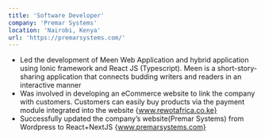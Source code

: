 ```yaml
---
title: 'Software Developer'
company: 'Premar Systems'
location: 'Nairobi, Kenya'
url: 'https://premarsystems.com/'
---
```


- Led the development of Meen Web Application and hybrid application using Ionic framework and React JS (Typescript). Meen is a short-story-sharing application that connects budding writers and readers in an interactive manner
- Was involved in developing an eCommerce website to link the company with customers. Customers can easily buy products via the payment module integrated into the website {www.rewotafrica.co.ke}
- Successfully updated the company’s website(Premar Systems) from Wordpress to React+NextJS {www.premarsystems.com}
